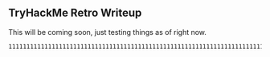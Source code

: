 ## TryHackMe Retro Writeup

This will be coming soon, just testing things as of right now.

```markdown
111111111111111111111111111111111111111111111111111111111111111111111111111
```